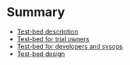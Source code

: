 # Summary

* [Test-bed description](test-bed-description.md)
* [Test-bed for trial owners](trial-owners.md)
* [Test-bed for developers and sysops](developers.md)
* [Test-bed design](design.md)
